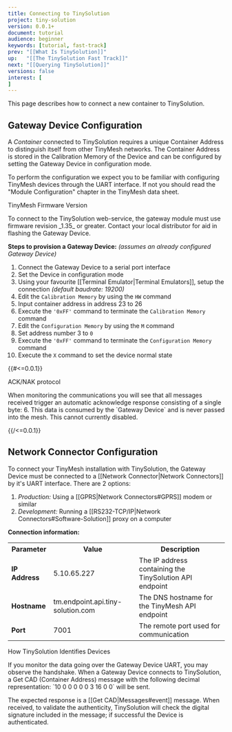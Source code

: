 ```yaml
---
title: Connecting to TinySolution
project: tiny-solution
version: 0.0.1+
document: tutorial
audience: beginner
keywords: [tutorial, fast-track]
prev: "[[What Is TinySolution]]"
up:   "[[The TinySolution Fast Track]]"
next: "[[Querying TinySolution]]"
versions: false
interest: [
]
---
```


This page describes how to connect a new container to TinySolution.

## Gateway Device Configuration

A _Container_ connected to TinySolution requires a unique Container Address
to distinguish itself from other TinyMesh networks. The Container Address
is stored in the Calibration Memory of the Device and can be configured
by setting the Gateway Device in configuration mode.

To perform the configuration we expect you to be familiar with
configuring TinyMesh devices through the UART interface. If not you
should read the "Module Configuration" chapter in the TinyMesh data sheet.

<div class="info">
 <div class="title">TinyMesh Firmware Version</div>
 <p>
  To connect to the TinySolution web-service, the gateway module must
  use firmware revision _1.35_ or greater. Contact your local distributor
  for aid in flashing the Gateway Device.
 </p>
</div>


**Steps to provision a Gateway Device:** _(assumes an already configured Gateway Device)_

1. Connect the Gateway Device to a serial port interface
1. Set the Device in configuration mode
1. Using your favourite [[Terminal Emulator|Terminal Emulators]],
   setup the connection _(default baudrate: 19200)_
1. Edit the `Calibration Memory` by using the `HW` command
1. Input container address in address 23 to 26
1. Execute the `'0xFF'` command to terminate the `Calibration Memory` command
1. Edit the `Configuration Memory` by using the `M` command
1. Set address number 3 to `0`
1. Execute the `'0xFF'` command to terminate the `Configuration Memory` command
1. Execute the `X` command to set the device normal state

{{#<=0.0.1}}
<div class="info">
 <div class="title">ACK/NAK protocol</div>
 <p>
  When monitoring the communications you will see that all messages
  received trigger an automatic acknowledge response
  consisting of a single byte: 6. This data is consumed by the `Gateway
  Device` and is never passed into the mesh. This cannot currently disabled.
 </p>
</div>
{{/<=0.0.1}}


## Network Connector Configuration

To connect your TinyMesh installation with TinySolution, the Gateway
Device must be connected to a [[Network Connector|Network Connectors]] by it's UART interface.
There are 2 options:

1. *Production:* Using a [[GPRS|Network Connectors#GPRS]] modem or similar
1. *Development:* Running a [[RS232-TCP/IP|Network Connectors#Software-Solution]] proxy on a computer

**Connection information:**

<table>
 <tr>
  <th>Parameter</th>
  <th>Value</th>
  <th>Description</th>
 </tr>
 <tr>
  <td><b>IP Address</b></td>
  <td>5.10.65.227</td>
  <td>The IP address containing the TinySolution API endpoint</td>
 </tr>
 <tr>
  <td><b>Hostname</b></td>
  <td>tm.endpoint.api.tiny-solution.com</td>
  <td>The DNS hostname for the TinyMesh API endpoint</td>
 </tr>
 <tr>
  <td><b>Port</b></td>
  <td>7001</td>
  <td>The remote port used for communication</td>
 </tr>
</table>


<div class="info">
 <div class="title">How TinySolution Identifies Devices</div>
 <p>
  If you monitor the data going over the Gateway Device UART, you may
  observe the handshake. When a Gateway Device connects to
  TinySolution, a Get CAD (Container Address) message with the
  following decimal representation: `10 0 0 0 0 0 3 16 0 0` will be sent.
 </p>
 <p>
  The expected response is a [[Get CAD|Messages#event]]
  message. When received, to validate the authenticity, TinySolution will
  check the digital signature included in the message; if successful
  the Device is authenticated.
 </p>
</div>
